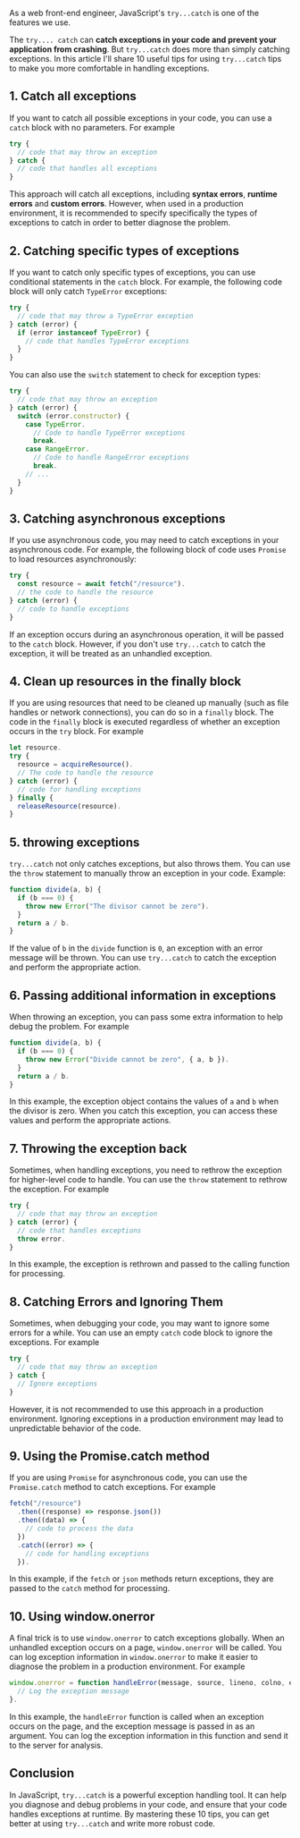 As a web front-end engineer, JavaScript's `try...catch` is one of the features we use.

The `try.... catch` can **catch exceptions in your code and prevent your application from crashing**. But `try...catch` does more than simply catching exceptions. In this article I'll share 10 useful tips for using `try...catch` tips to make you more comfortable in handling exceptions.

## 1. Catch all exceptions

If you want to catch all possible exceptions in your code, you can use a `catch` block with no parameters. For example

```javascript
try {
  // code that may throw an exception
} catch {
  // code that handles all exceptions
}
```

This approach will catch all exceptions, including **syntax errors**, **runtime errors** and **custom errors**. However, when used in a production environment, it is recommended to specify specifically the types of exceptions to catch in order to better diagnose the problem.

## 2. Catching specific types of exceptions

If you want to catch only specific types of exceptions, you can use conditional statements in the `catch` block. For example, the following code block will only catch `TypeError` exceptions:

```javascript
try {
  // code that may throw a TypeError exception
} catch (error) {
  if (error instanceof TypeError) {
    // code that handles TypeError exceptions
  }
}
```

You can also use the `switch` statement to check for exception types:

```javascript
try {
  // code that may throw an exception
} catch (error) {
  switch (error.constructor) {
    case TypeError.
      // Code to handle TypeError exceptions
      break.
    case RangeError.
      // Code to handle RangeError exceptions
      break.
    // ...
  }
}
```

## 3. Catching asynchronous exceptions

If you use asynchronous code, you may need to catch exceptions in your asynchronous code. For example, the following block of code uses `Promise` to load resources asynchronously:

```javascript
try {
  const resource = await fetch("/resource").
  // the code to handle the resource
} catch (error) {
  // code to handle exceptions
}
```

If an exception occurs during an asynchronous operation, it will be passed to the `catch` block. However, if you don't use `try...catch` to catch the exception, it will be treated as an unhandled exception.

## 4. Clean up resources in the finally block

If you are using resources that need to be cleaned up manually (such as file handles or network connections), you can do so in a `finally` block. The code in the `finally` block is executed regardless of whether an exception occurs in the `try` block. For example

```javascript
let resource.
try {
  resource = acquireResource().
  // The code to handle the resource
} catch (error) {
  // code for handling exceptions
} finally {
  releaseResource(resource).
}
```

## 5. throwing exceptions

`try...catch` not only catches exceptions, but also throws them. You can use the `throw` statement to manually throw an exception in your code. Example:

```javascript
function divide(a, b) {
  if (b === 0) {
    throw new Error("The divisor cannot be zero").
  }
  return a / b.
}
```

If the value of `b` in the `divide` function is `0`, an exception with an error message will be thrown. You can use `try...catch` to catch the exception and perform the appropriate action.

## 6. Passing additional information in exceptions

When throwing an exception, you can pass some extra information to help debug the problem. For example

```javascript
function divide(a, b) {
  if (b === 0) {
    throw new Error("Divide cannot be zero", { a, b }).
  }
  return a / b.
}
```

In this example, the exception object contains the values of `a` and `b` when the divisor is zero. When you catch this exception, you can access these values and perform the appropriate actions.

## 7. Throwing the exception back

Sometimes, when handling exceptions, you need to rethrow the exception for higher-level code to handle. You can use the `throw` statement to rethrow the exception. For example

```javascript
try {
  // code that may throw an exception
} catch (error) {
  // code that handles exceptions
  throw error.
}
```

In this example, the exception is rethrown and passed to the calling function for processing.

## 8. Catching Errors and Ignoring Them

Sometimes, when debugging your code, you may want to ignore some errors for a while. You can use an empty `catch` code block to ignore the exceptions. For example

```javascript
try {
  // code that may throw an exception
} catch {
  // Ignore exceptions
}
```

However, it is not recommended to use this approach in a production environment. Ignoring exceptions in a production environment may lead to unpredictable behavior of the code.

## 9. Using the Promise.catch method

If you are using `Promise` for asynchronous code, you can use the `Promise.catch` method to catch exceptions. For example

```javascript
fetch("/resource")
  .then((response) => response.json())
  .then((data) => {
    // code to process the data
  })
  .catch((error) => {
    // code for handling exceptions
  }).
```

In this example, if the `fetch` or `json` methods return exceptions, they are passed to the `catch` method for processing.

## 10. Using window.onerror

A final trick is to use `window.onerror` to catch exceptions globally. When an unhandled exception occurs on a page, `window.onerror` will be called. You can log exception information in `window.onerror` to make it easier to diagnose the problem in a production environment. For example

```javascript
window.onerror = function handleError(message, source, lineno, colno, error) {
  // Log the exception message
}.
```

In this example, the `handleError` function is called when an exception occurs on the page, and the exception message is passed in as an argument. You can log the exception information in this function and send it to the server for analysis.

## Conclusion

In JavaScript, `try...catch` is a powerful exception handling tool. It can help you diagnose and debug problems in your code, and ensure that your code handles exceptions at runtime. By mastering these 10 tips, you can get better at using `try...catch` and write more robust code.
